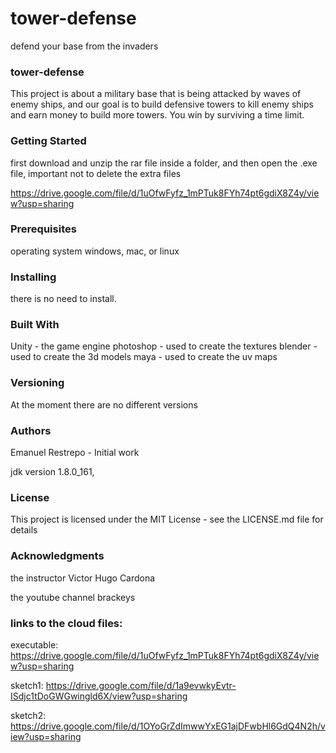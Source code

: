 # tower-defense
defend your base from the invaders

### tower-defense
This project is about a military base that is being attacked by waves of enemy ships, and our goal is to build defensive towers to kill enemy ships and earn money to build more towers. You win by surviving a time limit.

### Getting Started
first download and unzip the rar file inside a folder, and then open the .exe file, important not to delete the extra files

https://drive.google.com/file/d/1uOfwFyfz_1mPTuk8FYh74pt6gdiX8Z4y/view?usp=sharing


### Prerequisites
operating system windows, mac, or linux

### Installing
there is no need to install.

### Built With
Unity - the game engine
photoshop - used to create the textures
blender - used to create the 3d models
maya - used to create the uv maps

### Versioning
At the moment there are no different versions

### Authors
Emanuel Restrepo - Initial work

jdk version 1.8.0_161, 

### License
This project is licensed under the MIT License - see the LICENSE.md file for details

### Acknowledgments
the instructor Victor Hugo Cardona

the youtube channel brackeys


### links to the cloud files:

executable: 
https://drive.google.com/file/d/1uOfwFyfz_1mPTuk8FYh74pt6gdiX8Z4y/view?usp=sharing

sketch1:
https://drive.google.com/file/d/1a9evwkyEvtr-ISdjc1tDoGWGwingld6X/view?usp=sharing

sketch2:
https://drive.google.com/file/d/1OYoGrZdImwwYxEG1ajDFwbHl6GdQ4N2h/view?usp=sharing


